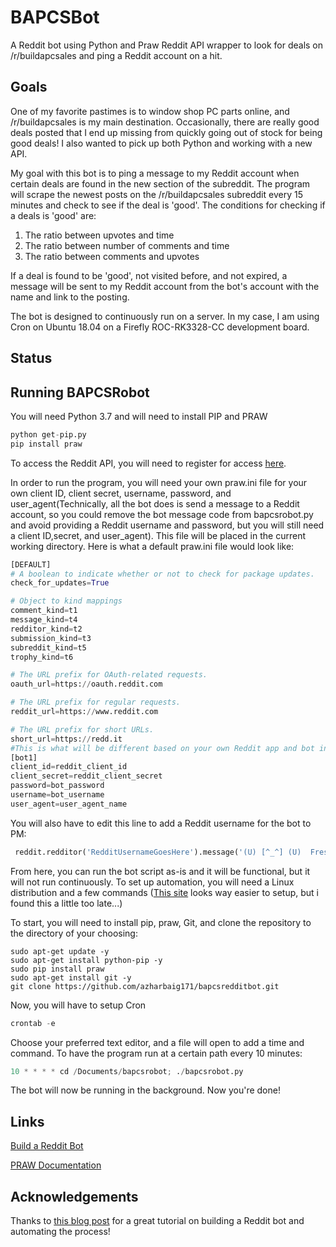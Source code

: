 # BAPCSBot

A Reddit bot using Python and Praw Reddit API wrapper to look for deals on /r/buildapcsales and ping a Reddit account on a hit.

## Goals

One of my favorite pastimes is to window shop PC parts online, and /r/buildapcsales is my main destination. Occasionally, there are really good deals posted that I end up missing from quickly going out of stock for being good deals! I also wanted to pick up both Python and working with a new API.
 
My goal with this bot is to ping a message to my Reddit account when certain deals are found in the new section of the subreddit. The program will scrape the  newest posts on the /r/buildapcsales subreddit every 15 minutes and check to see if the deal is 'good'. The conditions for checking if a deals is 'good' are:
1. The ratio between upvotes and time
2. The ratio between number of comments and time
3. The ratio between comments and upvotes

If a deal is found to be 'good', not visited before, and not expired, a message will be sent to my Reddit account from the bot's account with the name and link to the posting.

The bot is designed to continuously run on a server. In my case, I am using Cron on Ubuntu 18.04 on a Firefly ROC-RK3328-CC development board.

## Status

## Running BAPCSRobot
You will need Python 3.7 and will need to install PIP and PRAW
```python
python get-pip.py
pip install praw 
```
To access the Reddit API, you will need to register for access [here](https://www.reddit.com/prefs/apps/).

In order to run the program, you will need your own praw.ini file for your own client ID, client secret, username, password, and user_agent(Technically, all the bot does is send a message to a Reddit account, so you could remove the bot message code from bapcsrobot.py and avoid providing a Reddit username and password, but you will still need a client ID,secret, and user_agent). This file will be placed in the current working directory. Here is what a default praw.ini file would look like:

```python
[DEFAULT]
# A boolean to indicate whether or not to check for package updates.
check_for_updates=True

# Object to kind mappings
comment_kind=t1
message_kind=t4
redditor_kind=t2
submission_kind=t3
subreddit_kind=t5
trophy_kind=t6

# The URL prefix for OAuth-related requests.
oauth_url=https://oauth.reddit.com

# The URL prefix for regular requests.
reddit_url=https://www.reddit.com

# The URL prefix for short URLs.
short_url=https://redd.it
#This is what will be different based on your own Reddit app and bot information
[bot1]
client_id=reddit_client_id
client_secret=reddit_client_secret
password=bot_password
username=bot_username
user_agent=user_agent_name
```
You will also have to edit this line to add a Reddit username for the bot to PM:
```python
 reddit.redditor('RedditUsernameGoesHere').message('(U) [^_^] (U)  Fresh BAPCS Deal! (U) [^_^] (U) ', submission.link)
```

From here, you can run the bot script as-is and it will be functional, but it will not run continuously. To set up automation, you will need a Linux distribution and a few commands ([This site](https://www.pythonanywhere.com) looks way easier to setup, but i found this a little too late...)

To start, you will need to install pip, praw, Git, and clone the repository to the directory of your choosing:

```pyth
sudo apt-get update -y
sudo apt-get install python-pip -y
sudo pip install praw
sudo apt-get install git -y
git clone https://github.com/azharbaig171/bapcsredditbot.git
```
Now, you will have to setup Cron
```python
crontab -e
```
Choose your preferred text editor, and a file will open to add a time and command. To have the program run at a certain path every 10 minutes:
```python
10 * * * * cd /Documents/bapcsrobot; ./bapcsrobot.py
```
The bot will now be running in the background. Now you're done!


## Links
[Build a Reddit Bot](https://www.pythonforengineers.com/build-a-reddit-bot-part-1/)

[PRAW Documentation](https://praw.readthedocs.io/en/latest/getting_started/quick_start.html)




## Acknowledgements
Thanks to [this blog post](https://www.pythonforengineers.com/build-a-reddit-bot-part-1/) for a great tutorial on building a Reddit bot and automating the process! 
